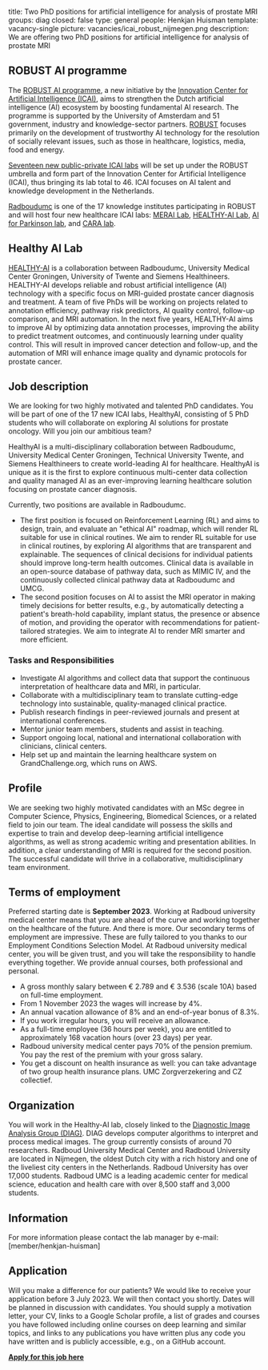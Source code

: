 title: Two PhD positions for artificial intelligence for analysis of prostate MRI
groups: diag
closed: false
type: general 
people: Henkjan Huisman
template: vacancy-single
picture: vacancies/icai_robust_nijmegen.png
description: We are offering two PhD positions for artificial intelligence for analysis of prostate MRI

## ROBUST AI programme
The [ROBUST AI programme](https://icai.ai/ltp-robust/), a new initiative by the [Innovation Center for Artificial Intelligence (ICAI)](https://icai.ai/), aims to strengthen the Dutch artificial intelligence (AI) ecosystem by boosting fundamental AI research. The programme is supported by the University of Amsterdam and 51 government, industry and knowledge-sector partners. [ROBUST](https://icai.ai/ltp-robust/) focuses primarily on the development of trustworthy AI technology for the resolution of socially relevant issues, such as those in healthcare, logistics, media, food and energy.

[Seventeen new public-private ICAI labs](https://icai.ai/labs-robust/) will be set up under the ROBUST umbrella and form part of the Innovation Center for Artificial Intelligence (ICAI), thus bringing its lab total to 46. ICAI focuses on AI talent and knowledge development in the Netherlands.

[Radboudumc](https://www.radboudumc.nl/) is one of the 17 knowledge institutes participating in ROBUST and will host four new healthcare ICAI labs: [MERAI Lab](https://icai.ai/icai-labs/merai/), [HEALTHY-AI Lab](https://icai.ai/icai-labs/healthyai/), [AI for Parkinson lab](https://icai.ai/icai-labs/ai-for-parkinson/), and [CARA lab](https://icai.ai/icai-labs/cara/).

## Healthy AI Lab
[HEALTHY-AI](https://icai.ai/icai-labs/healthyai/) is a collaboration between Radboudumc, University Medical Center Groningen, University of Twente and Siemens Healthineers. HEALTHY-AI develops reliable and robust artificial intelligence (AI) technology with a specific focus on MRI-guided prostate cancer diagnosis and treatment. A team of five PhDs will be working on projects related to annotation efficiency, pathway risk predictors, AI quality control, follow-up comparison, and MRI automation. In the next five years, HEALTHY-AI aims to improve AI by optimizing data annotation processes, improving the ability to predict treatment outcomes, and continuously learning under quality control. This will result in improved cancer detection and follow-up, and the automation of MRI will enhance image quality and dynamic protocols for prostate cancer.

## Job description
We are looking for two highly motivated and talented PhD candidates. You will be part of one of the 17 new ICAI labs, HealthyAI, consisting of 5 PhD students who will collaborate on exploring AI solutions for prostate oncology. Will you join our ambitious team? 

HealthyAI is a multi-disciplinary collaboration between Radboudumc, University Medical Center Groningen, Technical University Twente, and Siemens Healthineers to create world-leading AI for healthcare. HealthyAI is unique as it is the first to explore continuous multi-center data collection and quality managed AI as an ever-improving learning healthcare solution focusing on prostate cancer diagnosis.

Currently, two positions are available in Radboudumc.

* The first position is focused on Reinforcement Learning (RL) and aims to design, train, and evaluate an "ethical AI" roadmap, which will render RL suitable for use in clinical routines. We aim to render RL suitable for use in clinical routines, by exploring AI algorithms that are transparent and explainable. The sequences of clinical decisions for individual patients should improve long-term health outcomes. Clinical data is available in an open-source database of pathway data, such as MIMIC IV, and the continuously collected clinical pathway data at Radboudumc and UMCG.
* The second position focuses on AI to assist the MRI operator in making timely decisions for better results, e.g., by automatically detecting a patient's breath-hold capability, implant status, the presence or absence of motion, and providing the operator with recommendations for patient-tailored strategies. We aim to integrate AI to render MRI smarter and more efficient.

### Tasks and Responsibilities
* Investigate AI algorithms and collect data that support the continuous interpretation of healthcare data and MRI, in particular.            
* Collaborate with a multidisciplinary team to translate cutting-edge technology into sustainable, quality-managed clinical practice.
* Publish research findings in peer-reviewed journals and present at international conferences.
* Mentor junior team members, students and assist in teaching.
* Support ongoing local, national and international collaboration with clinicians, clinical centers.
* Help set up and maintain the learning healthcare system on GrandChallenge.org, which runs on AWS.

## Profile
We are seeking two highly motivated candidates with an MSc degree in Computer Science, Physics, Engineering, Biomedical Sciences, or a related field to join our team. The ideal candidate will possess the skills and expertise to train and develop deep-learning artificial intelligence algorithms, as well as strong academic writing and presentation abilities. In addition, a clear understanding of MRI is required for the second position. The successful candidate will thrive in a collaborative, multidisciplinary team environment.

## Terms of employment
Preferred starting date is **September 2023**. Working at Radboud university medical center means that you are ahead of the curve and working together on the healthcare of the future. And there is more. Our secondary terms of employment are impressive. These are fully tailored to you thanks to our Employment Conditions Selection Model. At Radboud university medical center, you will be given trust, and you will take the responsibility to handle everything together. We provide annual courses, both professional and personal.

* A gross monthly salary between € 2.789 and € 3.536 (scale 10A) based on full-time employment. 
* From 1 November 2023 the wages will increase by 4%.
* An annual vacation allowance of 8% and an end-of-year bonus of 8.3%.
* If you work irregular hours, you will receive an allowance.
* As a full-time employee (36 hours per week), you are entitled to approximately 168 vacation hours (over 23 days) per year.
* Radboud university medical center pays 70% of the pension premium. You pay the rest of the premium with your gross salary.
* You get a discount on health insurance as well: you can take advantage of two group health insurance plans. UMC Zorgverzekering and CZ collectief.

## Organization
You will work in the Healthy-AI lab, closely linked to the [Diagnostic Image Analysis Group (DIAG)](https://www.diagnijmegen.nl/). DIAG develops computer algorithms to interpret and process medical images. The group currently consists of around 70 researchers. Radboud University Medical Center and Radboud University are located in Nijmegen, the oldest Dutch city with a rich history and one of the liveliest city centers in the Netherlands. Radboud University has over 17,000 students. Radboud UMC is a leading academic center for medical science, education and health care with over 8,500 staff and 3,000 students.

## Information
For more information please contact the lab manager by e-mail: [member/henkjan-huisman]

## Application
Will you make a difference for our patients? We would like to receive your application before 3 July 2023. We will then contact you shortly. Dates will be planned in discussion with candidates. You should supply a motivation letter, your CV, links to a Google Scholar profile, a list of grades and courses you have followed including online courses on deep learning and similar topics, and links to any publications you have written plus any code you have written and is publicly accessible, e.g., on a GitHub account. 

[**Apply for this job here**](https://www.radboudumc.nl/en/vacancies/135442-phd-candidate-artificial-intelligence-for-analysis-of-prostate-mri)
